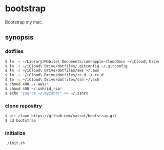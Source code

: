 # bootstrap

Bootstrap my mac.

## synopsis

### dotfiles

```sh
$ ln -s ~/Library/Mobile\ Documents/com~apple~CloudDocs ~/iCloud\ Drive
$ ln -s ~/iCloud\ Drive/dotfiles/.gitconfig ~/.gitconfig
$ ln -s ~/iCloud\ Drive/dotfiles/aws ~/.aws
$ ln -s ~/iCloud\ Drive/dotfiles/rc.d ~/.rc.d
$ ln -s ~/iCloud\ Drive/dotfiles/ssh ~/.ssh
$ chmod 400 ~/.aws/*
$ chmod 400 ~/.ssh/id_rsa*
$ echo "source ~/.myzshrc" >> ~/.zshrc
```

### clone repositry

```sh
$ git clone https://github.com/massat/bootstrap.git
$ cd bootstrap
```

### initialize

```sh
./init.sh
```
